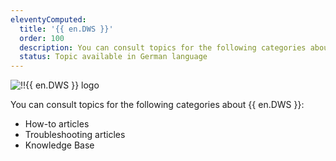 ```yaml
---
eleventyComputed:
  title: '{{ en.DWS }}'
  order: 100
  description: You can consult topics for the following categories about {{ en.DWS }}':' How-to articles, Troubleshooting articles and Knowledge Base
  status: Topic available in German language
---
```

![!!{{ en.DWS }} logo](https://webdevolutions.blob.core.windows.net/images/projects/workspace/logos/workspace-color-shadow.svg)

You can consult topics for the following categories about {{ en.DWS }}:

* How-to articles
* Troubleshooting articles
* Knowledge Base
